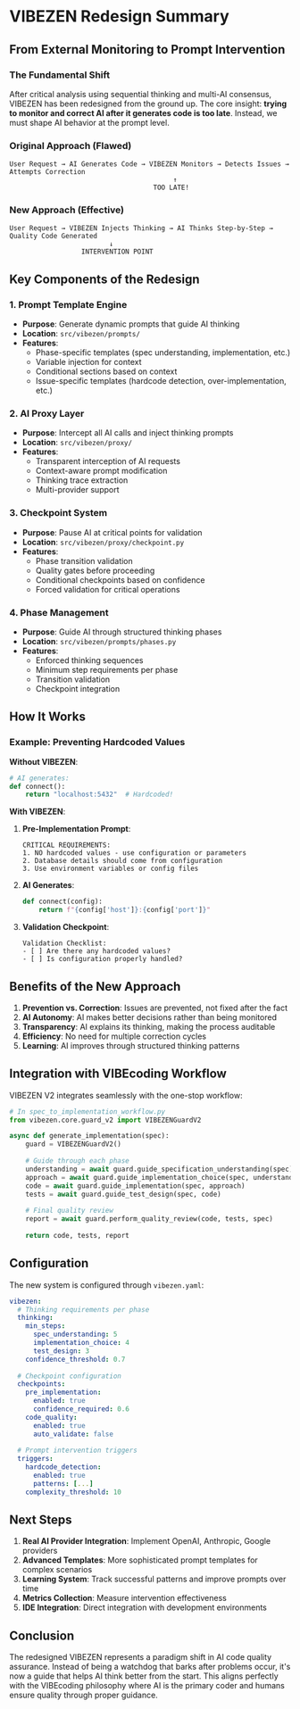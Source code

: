 # VIBEZEN Redesign Summary

## From External Monitoring to Prompt Intervention

### The Fundamental Shift

After critical analysis using sequential thinking and multi-AI consensus, VIBEZEN has been redesigned from the ground up. The core insight: **trying to monitor and correct AI after it generates code is too late**. Instead, we must shape AI behavior at the prompt level.

### Original Approach (Flawed)
```
User Request → AI Generates Code → VIBEZEN Monitors → Detects Issues → Attempts Correction
                                         ↑
                                    TOO LATE!
```

### New Approach (Effective)
```
User Request → VIBEZEN Injects Thinking → AI Thinks Step-by-Step → Quality Code Generated
                         ↓
                  INTERVENTION POINT
```

## Key Components of the Redesign

### 1. Prompt Template Engine
- **Purpose**: Generate dynamic prompts that guide AI thinking
- **Location**: `src/vibezen/prompts/`
- **Features**:
  - Phase-specific templates (spec understanding, implementation, etc.)
  - Variable injection for context
  - Conditional sections based on context
  - Issue-specific templates (hardcode detection, over-implementation, etc.)

### 2. AI Proxy Layer
- **Purpose**: Intercept all AI calls and inject thinking prompts
- **Location**: `src/vibezen/proxy/`
- **Features**:
  - Transparent interception of AI requests
  - Context-aware prompt modification
  - Thinking trace extraction
  - Multi-provider support

### 3. Checkpoint System
- **Purpose**: Pause AI at critical points for validation
- **Location**: `src/vibezen/proxy/checkpoint.py`
- **Features**:
  - Phase transition validation
  - Quality gates before proceeding
  - Conditional checkpoints based on confidence
  - Forced validation for critical operations

### 4. Phase Management
- **Purpose**: Guide AI through structured thinking phases
- **Location**: `src/vibezen/prompts/phases.py`
- **Features**:
  - Enforced thinking sequences
  - Minimum step requirements per phase
  - Transition validation
  - Checkpoint integration

## How It Works

### Example: Preventing Hardcoded Values

**Without VIBEZEN**:
```python
# AI generates:
def connect():
    return "localhost:5432"  # Hardcoded!
```

**With VIBEZEN**:
1. **Pre-Implementation Prompt**:
   ```
   CRITICAL REQUIREMENTS:
   1. NO hardcoded values - use configuration or parameters
   2. Database details should come from configuration
   3. Use environment variables or config files
   ```

2. **AI Generates**:
   ```python
   def connect(config):
       return f"{config['host']}:{config['port']}"
   ```

3. **Validation Checkpoint**:
   ```
   Validation Checklist:
   - [ ] Are there any hardcoded values?
   - [ ] Is configuration properly handled?
   ```

## Benefits of the New Approach

1. **Prevention vs. Correction**: Issues are prevented, not fixed after the fact
2. **AI Autonomy**: AI makes better decisions rather than being monitored
3. **Transparency**: AI explains its thinking, making the process auditable
4. **Efficiency**: No need for multiple correction cycles
5. **Learning**: AI improves through structured thinking patterns

## Integration with VIBEcoding Workflow

VIBEZEN V2 integrates seamlessly with the one-stop workflow:

```python
# In spec_to_implementation_workflow.py
from vibezen.core.guard_v2 import VIBEZENGuardV2

async def generate_implementation(spec):
    guard = VIBEZENGuardV2()
    
    # Guide through each phase
    understanding = await guard.guide_specification_understanding(spec)
    approach = await guard.guide_implementation_choice(spec, understanding)
    code = await guard.guide_implementation(spec, approach)
    tests = await guard.guide_test_design(spec, code)
    
    # Final quality review
    report = await guard.perform_quality_review(code, tests, spec)
    
    return code, tests, report
```

## Configuration

The new system is configured through `vibezen.yaml`:

```yaml
vibezen:
  # Thinking requirements per phase
  thinking:
    min_steps:
      spec_understanding: 5
      implementation_choice: 4
      test_design: 3
    confidence_threshold: 0.7
    
  # Checkpoint configuration  
  checkpoints:
    pre_implementation:
      enabled: true
      confidence_required: 0.6
    code_quality:
      enabled: true
      auto_validate: false
      
  # Prompt intervention triggers
  triggers:
    hardcode_detection:
      enabled: true
      patterns: [...]
    complexity_threshold: 10
```

## Next Steps

1. **Real AI Provider Integration**: Implement OpenAI, Anthropic, Google providers
2. **Advanced Templates**: More sophisticated prompt templates for complex scenarios
3. **Learning System**: Track successful patterns and improve prompts over time
4. **Metrics Collection**: Measure intervention effectiveness
5. **IDE Integration**: Direct integration with development environments

## Conclusion

The redesigned VIBEZEN represents a paradigm shift in AI code quality assurance. Instead of being a watchdog that barks after problems occur, it's now a guide that helps AI think better from the start. This aligns perfectly with the VIBEcoding philosophy where AI is the primary coder and humans ensure quality through proper guidance.